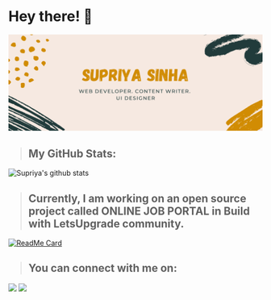 # Hey there! 👋
![alt text](https://github.com/supriyasinhaa/supriyasinhaa/blob/master/2.png?raw=true)
<br>
>## My GitHub Stats:
![Supriya's github stats](https://github-readme-stats.vercel.app/api?username=supriyasinhaa&show_icons=true&theme=radical)
<br>
>## Currently, I am working on an open source project called ONLINE JOB PORTAL in Build with LetsUpgrade community.
[![ReadMe Card](https://ONLINE-JOB-PORTAL/?username=supriyasinhaa&repo=github-readme-stats)](https://github.com/supriyasinhaa/ONLINE-JOB-PORTAL)
<br>
>## You can connect with me on:
<!--<img src = "https://img.shields.io/badge/facebook-%231877F2.svg?&style=for-the-badge&logo=facebook&logoColor=white">--->
<a href= "https://www.facebook.com/supriyasinha26.03"><img src = "https://img.shields.io/badge/facebook-%231877F2.svg?&style=for-the-badge&logo=facebook&logoColor=white"></a>
<a href="https://www.instagram.com/supriyasinhaa/"><img src = "https://img.shields.io/badge/instagram-%23E4405F.svg?&style=for-the-badge&logo=instagram&logoColor=white"></a>

